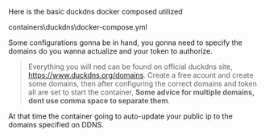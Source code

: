Here is the basic duckdns docker composed utilized

containers\duckdns\docker-compose.yml

Some configurations gonna be in hand, you gonna need to specify the domains do you wanna actualize and your token to authorize.

> Everything you will ned can be found on official duckdns site,
> https://www.duckdns.org/domains.
> Create a free acount and create some domains, then after configuring the correct domains and token all are set to start the container,
> **Some advice for multiple domains, dont use comma space to separate them**.

At that time the container going to auto-update your public ip to the domains specified on DDNS.
